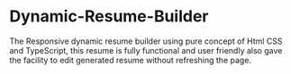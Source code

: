 # Dynamic-Resume-Builder
The Responsive dynamic resume builder using pure concept of Html CSS and TypeScript, this resume is fully functional and user friendly also gave the facility to edit generated resume without refreshing the page.
